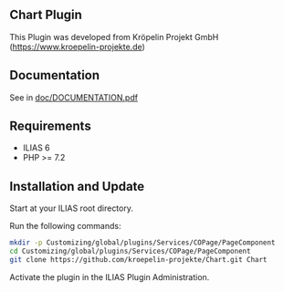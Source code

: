 ## Chart Plugin
This Plugin was developed from Kröpelin Projekt GmbH (https://www.kroepelin-projekte.de)

## Documentation
See in [doc/DOCUMENTATION.pdf](./doc/DOCUMENTATION.pdf)

## Requirements
* ILIAS 6
* PHP >= 7.2

## Installation and Update
Start at your ILIAS root directory.

Run the following commands:

```bash
mkdir -p Customizing/global/plugins/Services/COPage/PageComponent
cd Customizing/global/plugins/Services/COPage/PageComponent
git clone https://github.com/kroepelin-projekte/Chart.git Chart
```

Activate the plugin in the ILIAS Plugin Administration.